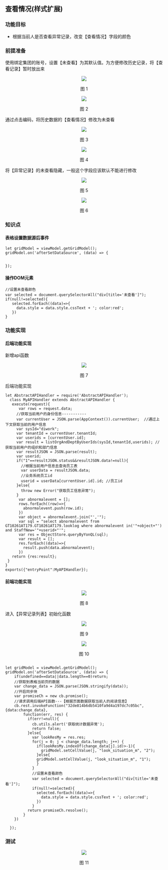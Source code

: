 ## 查看情况(样式扩展)

### 功能目标

- 根据当前人是否查看异常记录，改变【查看情况】字段的颜色

### 前提准备

使用绑定集团的账号，设置【未查看】为其默认值。为方便修改历史记录，将【查看记录】暂时放出来

<div align=center>
<img src="/mybook/yonbuilder/bestpractices/permissions/3-/images/37.png"/>
</div>
<p align="center">图 1</p>

<div align=center>
<img src="/mybook/yonbuilder/bestpractices/permissions/3-/images/38.png"/>
</div>
<p align="center">图 2</p>

通过点击编码，将历史数据的【查看情况】修改为未查看

<div align=center>
<img src="/mybook/yonbuilder/bestpractices/permissions/3-/images/39.png"/>
</div>
<p align="center">图 3</p>

<div align=center>
<img src="/mybook/yonbuilder/bestpractices/permissions/3-/images/40.png"/>
</div>
<p align="center">图 4</p>

将【异常记录】的未查看隐藏，一般这个字段应该默认不能进行修改

<div align=center>
<img src="/mybook/yonbuilder/bestpractices/permissions/3-/images/37.png"/>
</div>
<p align="center">图 5</p>

<div align=center>
<img src="/mybook/yonbuilder/bestpractices/permissions/3-/images/41.png"/>
</div>
<p align="center">图 6</p>


### 知识点

#### 表格设置数据源后事件

```
let gridModel = viewModel.getGridModel();
gridModel.on('afterSetDataSource', (data) => {
      
      
});

```

#### 操作DOM元素

```
//设置未查看颜色
var selected = document.querySelectorAll("div[title='未查看']");
if(null!=selected){
   selected.forEach((data)=>{
     data.style = data.style.cssText + '; color:red';
   })
}

```

### 功能实现

#### 后端功能实现

新增api函数
<div align=center>
<img src="/mybook/yonbuilder/bestpractices/permissions/3-/images/43.png"/>
</div>
<p align="center">图 7</p>

后端功能实现

```
let AbstractAPIHandler = require('AbstractAPIHandler');
  class MyAPIHandler extends AbstractAPIHandler {
   execute(request){
      var rows = request.data;
     //获取当前用户的身份信息-----------
     var currentUser = JSON.parse(AppContext()).currentUser;  //通过上下文获取当前的用户信息
     var sysId="diwork";
     var tenantId = currentUser.tenantId;
     var userids = [currentUser.id];
     var result = listOrgAndDeptByUserIds(sysId,tenantId,userids); //获取当前用户的组织和部门信息
     var resultJSON = JSON.parse(result);
     var userid;
     if("1"==resultJSON.status&&resultJSON.data!=null){
       //根据当前用户信息去查询员工表
       var userData = resultJSON.data;
       //业务系统员工id
       userid = userData[currentUser.id].id; //员工id
     }else{
       throw new Error("获取员工信息异常");
     }
      var abnormalevent = [];
      rows.forEach((row)=>{
        abnormalevent.push(row.id);
      })
      var object = abnormalevent.join("','");
      var sql = "select abnormalevent from GT10261AT179.GT10261AT179.looklog where abnormalevent in('"+object+"') and StaffNew='"+userid+"'";
      var res = ObjectStore.queryByYonQL(sql);
      var result = [];
      res.forEach((data)=>{
        result.push(data.abnormalevent);
      })
   return {res:result};
 }
}
exports({"entryPoint":MyAPIHandler});
```

#### 前端功能实现

<div align=center>
<img src="/mybook/yonbuilder/bestpractices/permissions/3-/images/49.png"/>
</div>
<p align="center">图 8</p>

进入【异常记录列表】初始化函数
<div align=center>
<img src="/mybook/yonbuilder/bestpractices/permissions/3-/images/50.png"/>
</div>
<p align="center">图 9</p>

<div align=center>
<img src="/mybook/yonbuilder/bestpractices/permissions/3-/images/51.png"/>
</div>
<p align="center">图 10</p>


```

let gridModel = viewModel.getGridModel();
gridModel.on('afterSetDataSource', (data) => {
    if(undefined==data||data.length==0)return;
    //获取到表格当前页的数据
    var change_data = JSON.parse(JSON.stringify(data));
    //开启同步块
    var promiseCh = new cb.promise();
    //请求调用后端API函数---【根据页面数据获取当前人的阅读信息】
    cb.rest.invokeFunction("32de814b6db5410fa9d4a197dc7c05bc", {data:change_data},
        function(err, res) {
          if(err!=null){
            cb.utils.alert('获取统计数据异常');
            return false;
          }else{
            var lookResMy = res.res;
            for(j = 0; j < change_data.length; j++) {
              if(lookResMy.indexOf(change_data[j].id)>-1){
                gridModel.setCellValue(j, "look_situation_m", "2");
              }else{
              gridModel.setCellValue(j, "look_situation_m", "1");
              }
            } 
            //设置未查看颜色
            var selected = document.querySelectorAll("div[title='未查看']");
            if(null!=selected){
              selected.forEach((data)=>{
                data.style = data.style.cssText + '; color:red';
              })
            }
          return promiseCh.resolve();
        }
    })
    
  });

```

### 测试

<div align=center>
<img src="/mybook/yonbuilder/bestpractices/permissions/3-/images/52.png"/>
</div>
<p align="center">图 11</p>




















